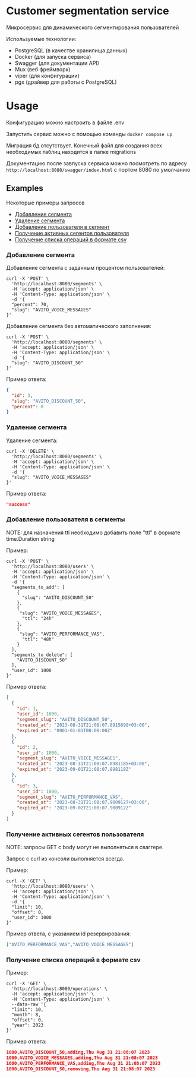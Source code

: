 # Customer segmentation service

Микросервис для динамического сегментирования пользователей

Используемые технологии:
- PostgreSQL (в качестве хранилища данных)
- Docker (для запуска сервиса)
- Swagger (для документации API)
- Mux (веб фреймворк)
- viper (для конфигурации)
- pgx (драйвер для работы с PostgreSQL)

# Usage
Конфигурацию можно настроить в файле .env

Запустить сервис можно с помощью команды `docker compose up`

Миграция бд отсутствует. Конечный файл для создания всех необходимых таблиц находится в папке migrations

Документацию после завпуска сервиса можно посмотреть по адресу `http://localhost:8080/swagger/index.html`
с портом 8080 по умолчанию

## Examples

Некоторые примеры запросов
- [Добавление сегмента](#create-segment)
- [Удаление сегмента](#delete-segment)
- [Добавление пользователя в сегмент](#add-user)
- [Получение активных сегентов пользователя](#get-segments)
- [Получение списка операций в формате csv](#get-ops)

### Добавление сегмента <a name="create-segment"></a>

Добавление сегмента с заданным процентом пользователей:

```curl
curl -X 'POST' \
  'http://localhost:8080/segments' \
  -H 'accept: application/json' \
  -H 'Content-Type: application/json' \
  -d '{
  "percent": 70,
  "slug": "AVITO_VOICE_MESSAGES"
}'
```

Добавление сегмента без автоматического заполнения:

```curl
curl -X 'POST' \
  'http://localhost:8080/segments' \
  -H 'accept: application/json' \
  -H 'Content-Type: application/json' \
  -d '{
  "slug": "AVITO_DISCOUNT_50"
}'
```

Пример ответа:
```json
{
  "id": 3,
  "slug": "AVITO_DISCOUNT_50",
  "percent": 0
}
```

### Удаление сегмента <a name="delete-segment"></a>

Удаление сегмента:

```curl
curl -X 'DELETE' \
  'http://localhost:8080/segments' \
  -H 'accept: application/json' \
  -H 'Content-Type: application/json' \
  -d '{
  "slug": "AVITO_VOICE_MESSAGES"
}'
```
Пример ответа:
```json
"success"
```

### Добавление пользователя в сегменты <a name="add-user"></a>

NOTE: для назначения ttl необходимо добавить поле "ttl" в формате time.Duration string 

Пример: 

```curl
curl -X 'POST' \
  'http://localhost:8080/users' \
  -H 'accept: application/json' \
  -H 'Content-Type: application/json' \
  -d '{
  "segments_to_add": [
    {
      "slug": "AVITO_DISCOUNT_50"
    },
    {
     "slug": "AVITO_VOICE_MESSAGES",
      "ttl": "24h"  
    },
    {
     "slug": "AVITO_PERFORMANCE_VAS",
      "ttl": "48h"  
    }
  ],
  "segments_to_delete": [
    "AVITO_DISCOUNT_50"
  ],
  "user_id": 1000
}'

```
Пример ответа:
```json
[
  {
    "id": 1,
    "user_id": 1000,
    "segment_slug": "AVITO_DISCOUNT_50",
    "created_at": "2023-08-31T21:08:07.8915698+03:00",
    "expired_at": "0001-01-01T00:00:00Z"
  },
  {
    "id": 2,
    "user_id": 1000,
    "segment_slug": "AVITO_VOICE_MESSAGES",
    "created_at": "2023-08-31T21:08:07.8981185+03:00",
    "expired_at": "2023-09-01T21:08:07.898118Z"
  },
  {
    "id": 3,
    "user_id": 1000,
    "segment_slug": "AVITO_PERFORMANCE_VAS",
    "created_at": "2023-08-31T21:08:07.9009127+03:00",
    "expired_at": "2023-09-02T21:08:07.900912Z"
  }
]
```

### Получение активных сегентов пользователя <a name="get-segments"></a>

NOTE: запросы GET c body могут не выполняться в сваггере.

Запрос с curl из консоли выполняется всегда.

Пример:

```curl
curl -X 'GET' \
  'http://localhost:8080/users' \
  -H 'accept: application/json' \
  -H 'Content-Type: application/json' \
  -d '{
  "limit": 10,
  "offset": 0,
  "user_id": 1000
}'
```
Пример ответа, с указанием id резервирования:
```json
["AVITO_PERFORMANCE_VAS","AVITO_VOICE_MESSAGES"]
```

### Получение списка операций в формате csv <a name="get-ops"></a>

Пример:

```curl
curl -X 'GET' \
  'http://localhost:8080/operations' \
  -H 'accept: application/json' \
  -H 'Content-Type: application/json' \
  --data-raw '{
  "limit": 10,
  "month": 8,
  "offset": 0,
  "year": 2023
}'

```

Пример ответа:
```json
1000,AVITO_DISCOUNT_50,adding,Thu Aug 31 21:08:07 2023
1000,AVITO_VOICE_MESSAGES,adding,Thu Aug 31 21:08:07 2023
1000,AVITO_PERFORMANCE_VAS,adding,Thu Aug 31 21:08:07 2023
1000,AVITO_DISCOUNT_50,removing,Thu Aug 31 21:08:07 2023
```
